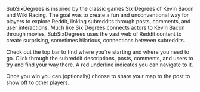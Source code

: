 SubSixDegrees is inspired by the classic games Six Degrees of Kevin Bacon and Wiki Racing. The goal was to create a fun and unconventional way for players to explore Reddit, linking subreddits through posts, comments, and user interactions. Much like Six Degrees connects actors to Kevin Bacon through movies, SubSixDegrees uses the vast web of Reddit content to create surprising, sometimes hilarious, connections between subreddits.

Check out the top bar to find where you're starting and where you need to go. Click through the subreddit descriptions, posts, comments, and users to try and find your way there. A red underline indicates you can navigate to it.

Once you win you can (optionally) choose to share your map to the post to show off to other players.

